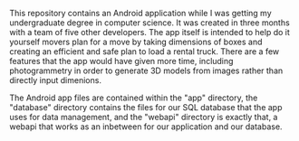 This repository contains an Android application while I was getting my undergraduate degree in computer science.
It was created in three months with a team of five other developers.
The app itself is intended to help do it yourself movers plan for a move by taking dimensions of boxes and creating an efficient and safe plan
to load a rental truck. There are a few features that the app would have given more time, including photogrammetry in order to generate 3D models
from images rather than directly input dimenions.

The Android app files are contained within the "app" directory, the "database" directory contains the files for our SQL database that the app uses for data
management, and the "webapi" directory is exactly that, a webapi that works as an inbetween for our application and our database.
